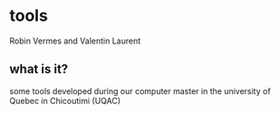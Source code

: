 tools
============
Robin Vermes and Valentin Laurent

what is it?
--------------------
some tools developed during our computer master in the university of Quebec in Chicoutimi (UQAC)
